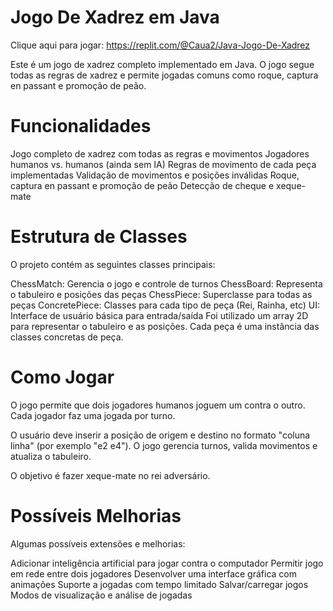 # Jogo De Xadrez em Java
Clique aqui para jogar: https://replit.com/@Caua2/Java-Jogo-De-Xadrez

Este é um jogo de xadrez completo implementado em Java. 
O jogo segue todas as regras de xadrez e permite jogadas comuns como roque, 
captura en passant e promoção de peão.

# Funcionalidades
Jogo completo de xadrez com todas as regras e movimentos
Jogadores humanos vs. humanos (ainda sem IA)
Regras de movimento de cada peça implementadas
Validação de movimentos e posições inválidas
Roque, captura en passant e promoção de peão
Detecção de cheque e xeque-mate

# Estrutura de Classes
O projeto contém as seguintes classes principais:

ChessMatch: Gerencia o jogo e controle de turnos
ChessBoard: Representa o tabuleiro e posições das peças
ChessPiece: Superclasse para todas as peças
ConcretePiece: Classes para cada tipo de peça (Rei, Rainha, etc)
UI: Interface de usuário básica para entrada/saída
Foi utilizado um array 2D para representar o tabuleiro e as posições. Cada peça é uma instância das classes concretas de peça.

# Como Jogar
O jogo permite que dois jogadores humanos joguem um contra o outro. Cada jogador faz uma jogada por turno.

O usuário deve inserir a posição de origem e destino no formato "coluna linha" (por exemplo "e2 e4"). O jogo gerencia turnos, valida movimentos e atualiza o tabuleiro.

O objetivo é fazer xeque-mate no rei adversário.
# Possíveis Melhorias
Algumas possíveis extensões e melhorias:

Adicionar inteligência artificial para jogar contra o computador
Permitir jogo em rede entre dois jogadores
Desenvolver uma interface gráfica com animações
Suporte a jogadas com tempo limitado
Salvar/carregar jogos
Modos de visualização e análise de jogadas

